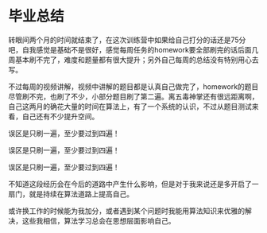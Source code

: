 # 毕业总结

转眼间两个月的时间就结束了，在这次训练营中如果给自己打分的话还是75分吧，自我感觉是基础不是很好，感觉每周任务的homework要全部刷完的话后面几周基本刷不完了，难度和题量都有很大提升；另外自己每周的总结没有特别用心去写。

不过每周的视频讲解，视频中讲解的题目都是认真自己做完了，homework的题目尽管刷不完，也刷了不少，小部分题目刷了第二遍。离五毒神掌还有很远距离啊，自己这两月的确花大量的时间在算法上，有了一个系统的认识，不过从题目测试来看，自己还有不少提升空间。

误区是只刷一遍，至少要过到四遍！

误区是只刷一遍，至少要过到四遍！

误区是只刷一遍，至少要过到四遍！

不知道这段经历会在今后的道路中产生什么影响，但是对于我来说还是多开启了一扇门，就是持续在算法道路上提高自己。

或许换工作的时候能为我加分，或者遇到某个问题时我能用算法知识来优雅的解决，这些我相信，算法学习总会在思想层面影响自己。